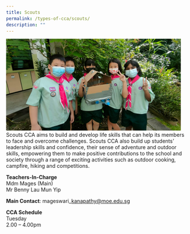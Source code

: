 ```yaml
---
title: Scouts
permalink: /types-of-cca/scouts/
description: ""
---
```

![](/images/2023-cca-scout.png)
Scouts CCA aims to build and develop life skills that can help its members to face and overcome challenges. Scouts CCA also build up students’ leadership skills and confidence, their sense of adventure and outdoor skills, empowering them to make positive contributions to the school and society through a range of exciting activities such as outdoor cooking, campfire, hiking and competitions. &nbsp;

**Teachers-In-Charge**
<br>Mdm Mages (Main)
<br>Mr Benny Lau Mun Yip

**Main Contact**: mageswari\_kanapathy@moe.edu.sg

**CCA Schedule**
<br>Tuesday
<br>2.00 – 4.00pm